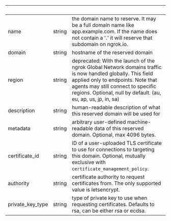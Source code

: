 <!-- Code generated for API Clients. DO NOT EDIT. -->

| &nbsp;           | &nbsp; | &nbsp;                                                                                                                                                                                                                                                 |
| ---------------- | ------ | ------------------------------------------------------------------------------------------------------------------------------------------------------------------------------------------------------------------------------------------------------ |
| name             | string | the domain name to reserve. It may be a full domain name like app.example.com. If the name does not contain a '.' it will reserve that subdomain on ngrok.io.                                                                                          |
| domain           | string | hostname of the reserved domain                                                                                                                                                                                                                        |
| region           | string | deprecated: With the launch of the ngrok Global Network domains traffic is now handled globally. This field applied only to endpoints. Note that agents may still connect to specific regions. Optional, null by default. (au, eu, ap, us, jp, in, sa) |
| description      | string | human-readable description of what this reserved domain will be used for                                                                                                                                                                               |
| metadata         | string | arbitrary user-defined machine-readable data of this reserved domain. Optional, max 4096 bytes.                                                                                                                                                        |
| certificate_id   | string | ID of a user-uploaded TLS certificate to use for connections to targeting this domain. Optional, mutually exclusive with `certificate_management_policy`.                                                                                              |
| authority        | string | certificate authority to request certificates from. The only supported value is letsencrypt.                                                                                                                                                           |
| private_key_type | string | type of private key to use when requesting certificates. Defaults to rsa, can be either rsa or ecdsa.                                                                                                                                                  |
